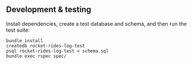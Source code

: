 
## Development & testing

Install dependencies, create a test database and schema, and then run the test
suite:

```
bundle install
createdb rocket-rides-log-test
psql rocket-rides-log-test < schema.sql
bundle exec rspec spec/
```
